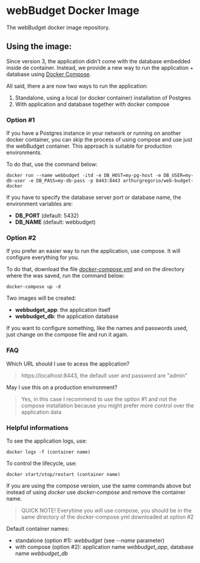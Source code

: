 # webBudget Docker Image 

The webBudget docker image repository.

## Using the image:

Since version 3, the application didn't come with the database embedded inside de container. Instead, we provide a new way to run the
application + database using [Docker Compose](https://docs.docker.com/compose/).

All said, there a are now two ways to run the application:

1. Standalone, using a local (or docker container) installation of Postgres
2. With application and database together with docker compose

### Option #1

If you have a Postgres instance in your network or running on another docker container, you can skip the process of using compose and 
use just the webBudget container. This approach is suitable for production environments.

To do that, use the command below:

```
docker run --name webbudget -itd -e DB_HOST=my-pg-host -e DB_USER=my-db-user -e DB_PASS=my-db-pass -p 8443:8443 arthurgregorio/web-budget-docker
```

If you have to specify the database server port or database name, the environment variables are:

- **DB_PORT** (default: 5432)
- **DB_NAME** (default: webbudget)

### Option #2

If you prefer an easier way to run the application, use compose. It will configure everything for you.

To do that, download the file [*docker-compose.yml*](https://github.com/arthurgregorio/web-budget-docker/blob/master/docker-compose.yml) and on the directory where the was saved, run the command below:

```
docker-compose up -d
```

Two images will be created:

- **webbudget_app**: the application itself
- **webbudget_db**: the application database

If you want to configure something, like the names and passwords used, just change on the compose file and run it again.

### FAQ

Which URL should I use to acess the application? 

> https://localhost:8443, the default user and password are "admin"

May I use this on a production environment? 

> Yes, in this case I recommend to use the option #1 and not the compose installation because you might prefer more control over the application data

### Helpful informations

To see the application logs, use:

```
docker logs -f (container name)
```

To control the lifecycle, use:

```
docker start/stop/restart (container name)
```

If you are using the compose version, use the same commands above but instead of using *docker* use *docker-compose* and remove the container name.

> QUICK NOTE! 
> Everytime you will use compose, you should be in the same directory of the docker-compose.yml downloaded at option #2

Default container names:

- standalone (option #1): *webbudget* (see *--name* parameter)
- with compose (option #2): application name *webbudget_app*, database name *webbudget_db* 